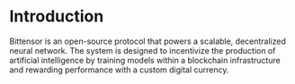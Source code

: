 # Introduction

Bittensor is an open-source protocol that powers a scalable, decentralized neural network. The system is designed to incentivize the production of artificial intelligence by training models within a blockchain infrastructure and rewarding performance with a custom digital currency.